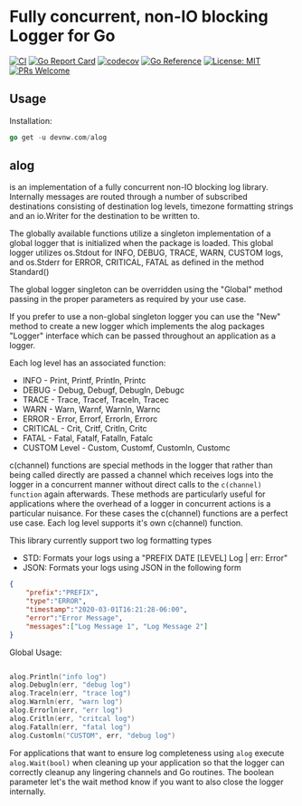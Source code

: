 # Fully concurrent, non-IO blocking Logger for Go

[![CI](https://github.com/devnw/alog/actions/workflows/build.yml/badge.svg)](https://github.com/devnw/alog/actions)
[![Go Report Card](https://goreportcard.com/badge/devnw.com/alog)](https://goreportcard.com/report/devnw.com/alog)
[![codecov](https://codecov.io/gh/devnw/alog/branch/main/graph/badge.svg)](https://codecov.io/gh/devnw/alog)
[![Go Reference](https://pkg.go.dev/badge/devnw.com/alog.svg)](https://pkg.go.dev/devnw.com/alog)
[![License: MIT](https://img.shields.io/badge/License-MIT-yellow.svg)](https://opensource.org/licenses/MIT)
[![PRs Welcome](https://img.shields.io/badge/PRs-welcome-brightgreen.svg)](http://makeapullrequest.com)

## Usage

Installation:

```go
go get -u devnw.com/alog
```

## alog

is an implementation of a fully concurrent non-IO blocking
log library. Internally messages are routed through a number of subscribed
destinations consisting of destination log levels, timezone formatting
strings and an io.Writer for the destination to be written to.

The globally available functions utilize a singleton implementation of a
global logger that is initialized when the package is loaded. This global
logger utilizes os.Stdout for INFO, DEBUG, TRACE, WARN, CUSTOM logs, and
os.Stderr for ERROR, CRITICAL, FATAL as defined in the method Standard()

The global logger singleton can be overridden using the "Global" method
passing in the proper parameters as required by your use case.

If you prefer to use a non-global singleton logger you can use the "New"
method to create a new logger which implements the alog packages "Logger"
interface which can be passed throughout an application as a logger.

Each log level has an associated function:

* INFO - Print, Printf, Println, Printc
* DEBUG - Debug, Debugf, Debugln, Debugc
* TRACE - Trace, Tracef, Traceln, Tracec
* WARN - Warn, Warnf, Warnln, Warnc
* ERROR - Error, Errorf, Errorln, Errorc
* CRITICAL - Crit, Critf, Critln, Critc
* FATAL - Fatal, Fatalf, Fatalln, Fatalc
* CUSTOM Level - Custom, Customf, Customln, Customc

c(channel) functions are special methods in the logger that rather than being called
directly are passed a channel which receives logs into the logger in a
concurrent manner without direct calls to the `c(channel) function` again afterwards.
These methods are particularly useful for applications where the overhead of
a logger in concurrent actions is a particular nuisance. For these cases the
c(channel) functions are a perfect use case. Each log level supports it's own
c(channel) function.

This library currently support two log formatting types

* STD: Formats your logs using a "PREFIX DATE [LEVEL] Log | err: Error"
* JSON: Formats your logs using JSON in the following form

```json
{
    "prefix":"PREFIX",
    "type":"ERROR",
    "timestamp":"2020-03-01T16:21:28-06:00",
    "error":"Error Message",
    "messages":["Log Message 1", "Log Message 2"]
}
```

Global Usage:

```go

alog.Println("info log")
alog.Debugln(err, "debug log")
alog.Traceln(err, "trace log")
alog.Warnln(err, "warn log")
alog.Errorln(err, "err log")
alog.Critln(err, "critcal log")
alog.Fatalln(err, "fatal log")
alog.Customln("CUSTOM", err, "debug log")

```

For applications that want to ensure log completeness using `alog` execute
`alog.Wait(bool)` when cleaning up your application so that the logger can
correctly cleanup any lingering channels and Go routines. The boolean
parameter let's the wait method know if you want to also close the logger internally.

